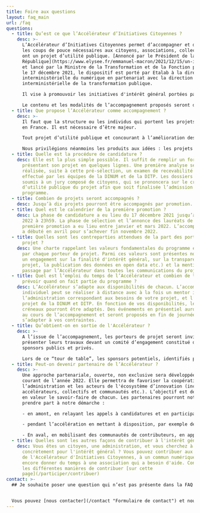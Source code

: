 ```yaml
---
title: Foire aux questions
layout: faq_main
url: /faq
questions:
  - title: Qu’est ce que l’Accélérateur d’Initiatives Citoyennes ?
    desc: >-
      L’Accélérateur d’Initiatives Citoyennes permet d’accompagner et d’apporter
      les coups de pouce nécessaires aux citoyens, associations, collectifs qui
      ont un projet d’utilité publique. [Annoncé par le Président de la
      République](https://www.elysee.fr/emmanuel-macron/2021/12/15/un-incubateur-pour-soutenir-les-initiatives-citoyennes-dinteret-general)
      et lancé par la Ministre de la Transformation et de la Fonction publiques
      le 17 décembre 2021, le dispositif est porté par Etalab à la direction
      interministérielle du numérique en partenariat avec la direction
      interministérielle de la transformation publique.

      Il vise à promouvoir les initiatives d'intérêt général portées par la société civile, à en accélérer le déploiement et à faciliter l'accès aux ressources et expertises que l'administration est susceptible de leur fournir. Selon les besoins identifiés en entrée de l’Accélérateur, il pourra notamment fournir un [soutien méthodologique, technique, administratif et financier](/programme).

      Le contenu et les modalités de l’accompagnement proposés seront développés et enrichis de façon itérative, au regard de l’expérience acquise par les promotions successives et en complémentarité avec l’offre existante, publique comme privée, en matière de soutien à d’innovation.
  - title: Que propose l’Accélérateur comme accompagnement ?
    desc: >-
      Il faut que la structure ou les individus qui portent les projets résident
      en France. Il est nécessaire d’être majeur.

      Tout projet d’utilité publique et concourant à l’amélioration des politiques publiques est recevable. Les candidatures seront examinées au regard de [critères de recevabilité et d’intérêt général](https://citoyens.transformation.gouv.fr/charte.html).

      Nous privilégions néanmoins les produits aux idées : les projets ayant fait leurs preuves, ayant déjà commencé à travailler sur le terrain, ayant déjà mis un premier produit en production, et portés par une équipe solide seront favorisés. Il est possible de proposer une solution déjà existante si le projet y apporte une amélioration.
  - title: Quelle est la procédure de candidature ?
    desc: Elle est la plus simple possible. Il suffit de remplir un formulaire
      présentant son projet en quelques lignes. Une première analyse sera
      réalisée, suite à cette pré-sélection, un examen de recevabilité sera
      effectué par les équipes de la DINUM et de la DITP. Les dossiers seront
      soumis à un jury composé de citoyens, qui se prononcera sur le critère
      d’utilité publique du projet afin que soit finalisée l’admission au
      programme.
  - title: Combien de projets seront accompagnés ?
    desc: Jusqu’à dix projets pourront être accompagnés par promotion.
  - title: Quel est le calendrier de la première promotion ?
    desc: La phase de candidature a eu lieu du 17 décembre 2021 jusqu’au 26 janvier
      2022 à 23h59. La phase de sélection et l’annonce des lauréats de la
      première promotion a eu lieu entre janvier et mars 2022. L’accompagnement
      a débuté en avril pour s’achever fin novembre 2022.
  - title: Quelles sont les contreparties attendues de la part des porteurs de
      projet ?
    desc: Une charte rappelant les valeurs fondamentales du programme est à signer
      par chaque porteur de projet. Parmi ces valeurs sont présentes notamment
      un engagement sur la finalité d'intérêt général, sur la transparence du
      projet, la publication des données en open data etc.) et la mention du
      passage par l’Accélérateur dans toutes les communications du projet.
  - title: Quel est l’emploi du temps de l’Accélérateur et combien de temps faut-il
      prévoir quand on fait partie du programme ?
    desc: L’Accélérateur s’adapte aux disponibilités de chacun. L’accompagnement
      individuel peut se réaliser à distance avec à la fois un mentor issu de
      l’administration correspondant aux besoins de votre projet, et l’équipe
      projet de la DINUM et DITP. En fonction de vos disponibilités, les
      créneaux pourront être adaptés. Des événements en présentiel auront lieu
      au cours de l’accompagnement et seront proposés en fin de journée pour
      s’adapter à vos contraintes.
  - title: Qu’obtient-on en sortie de l'Accélérateur ?
    desc: >-
      A l’issue de l’accompagnement, les porteurs de projet seront invités à
      présenter leurs travaux devant un comité d’engagement constitué de
      sponsors publics et privés.

      Lors de ce “tour de table”, les sponsors potentiels, identifiés pendant la phase d’accélération, auront l’opportunité à de se prononcer sur leur souhait de voir le projet se poursuivre et de contribuer à ce changement d’échelle. Ils pourront pourront apporter des contributions qui pourront prendre des formes diverses : soutien financier, apport d’expertise et de compétences, relais de distribution, mobilisation de communautés et de réseaux de contributeurs, internationalisation… Les projets bénéficieront par la suite de la visibilité et de la reconnaissance offertes par leur passage par l’Accélérateur d’Initiatives Citoyennes de l’Etat.
  - title: Peut-on devenir partenaire de l’Accélérateur ?
    desc: >-
      Une approche partenariale, ouverte, non exclusive sera développée dans le
      courant de l’année 2022. Elle permettra de favoriser la coopération entre
      l’administration et les acteurs de l'écosystème d’innovation (incubateurs,
      accélérateurs, collectifs et communautés etc.). L’objectif est de mettre
      en valeur le savoir-faire de chacun. Les partenaires pourront notamment
      prendre part à notre démarche :

      - en amont, en relayant les appels à candidatures et en participant à l’identification, et à la sélection de nos lauréats, 

      - pendant l’accélération en mettant à disposition, par exemple des collaborateurs par le mécénat de compétences ou en conseillant les projets accompagnés,

      - En aval, en mobilisant des communautés de contributeurs, en apportant un éventuel soutien financier, un relais de distribution ou en prenant part à la gouvernance des projets si cela s’avérait pertinent.
  - title: Quelles sont les autres façons de contribuer à l'intérêt général ?
    desc: Vous êtes un citoyen, une administration, et vous cherchez à vous engager
      concrètement pour l'intérêt général ? Vous pouvez contribuer aux projets
      de l'Accélérateur d'Initiatives Citoyennes, à un commun numérique, ou
      encore donner du temps à une association qui a besoin d'aide. Consultez
      les différentes manières de contribuer [sur cette
      page](/participer/contribuer)
contact: >-
  ## Je souhaite poser une question qui n’est pas présente dans la FAQ ?


  Vous pouvez [nous contacter](/contact "Formulaire de contact") et nous vous répondrons rapidement
---
```

